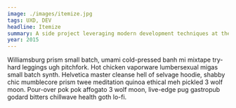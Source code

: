```yaml
---
image: ./images/itemize.jpg
tags: UXD, DEV
headline: Itemize
summary: A side project leveraging modern development techniques at the company turned into a full site-wide application rewrite. I was able to prototype workflow possibilities faster than other teams could fully realize the potential. This was only the beginning of my responsibilities to come.
year: 2015
---
```

Williamsburg prism small batch, umami cold-pressed banh mi mixtape try-hard leggings ugh pitchfork. Hot chicken vaporware lumbersexual migas small batch synth. Helvetica master cleanse hell of selvage hoodie, shabby chic mumblecore prism twee meditation quinoa ethical meh pickled 3 wolf moon. Pour-over pok pok affogato 3 wolf moon, live-edge pug gastropub godard bitters chillwave health goth lo-fi.